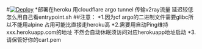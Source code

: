 #[![Deploy](https://www.herokucdn.com/deploy/button.png)](https://heroku.com/deploy)
*部署在heroku 用cloudflare argo tunnel 传输v2ray流量 延迟较低
怎么用自己看entrypoint.sh
##注意：
*1.因为cf argo的二进制文件需要glibc所以不能用alpine 占用可能比直接走heroku高
*2.需要用自动Ping维持xxx.herokuapp.com的地址 不然会自动休眠须访问对应herokuapp地址启动
*3.请保管好你的cart.pem
